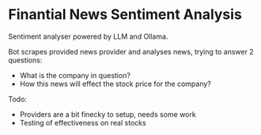 # Finantial News Sentiment Analysis

Sentiment analyser powered by LLM and Ollama.

Bot scrapes provided news provider and analyses news, trying to answer 2 questions: 
+ What is the company in question?
+ How this news will effect the stock price for the company?

Todo:
+ Providers are a bit finecky to setup, needs some work
+ Testing of effectiveness on real stocks

